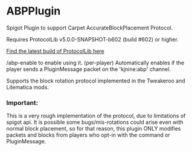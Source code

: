 # ABPPlugin
Spigot Plugin to support Carpet AccurateBlockPlacement Protocol.

Requires ProtocolLib v5.0.0-SNAPSHOT-b602 (build #602) or higher.

[Find the latest build of ProtocolLib here](https://ci.dmulloy2.net/job/ProtocolLib/lastSuccessfulBuild/)

/abp-enable to enable using it. (per-player)
Automatically enables if the player sends a PluginMessage packet on the 'kjnine:abp' channel.

Supports the block rotation protocol implemented in the Tweakeroo and Litematica mods.

### Important:
This is a very rough implementation of the protocol, due to limitations of spigot api.
It is possible some bugs/mis-rotations could arise even with normal block placement,
so for that reason, this plugin ONLY modifies packets and blocks from players who opt-in with the command or PluginMessage.

